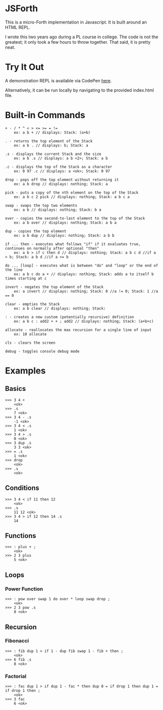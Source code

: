 # JSForth

This is a micro-Forth implementation in Javascript. It is built around an HTML REPL.

I wrote this two years ago during a PL course in college. The code is not the greatest; it only took a few hours to throw together. That said, it is pretty neat.

# Try It Out

A demonstration REPL is available via CodePen [here](http://codepen.io/eatonphil/full/YPbWVN/).

Alternatively, it can be run locally by navigating to the provided index.html file.

# Built-in Commands

```
+ - / * ^ < > <= >= = != 
    ex: a b + // displays: Stack: (a+b)  

. - returns the top element of the Stack  
    ex: a b . // displays: b; Stack: a  

.s - displays the current Stack and the size  
    ex: a b .s // displays: a b <2>; Stack: a b  

.c - displays the top of the Stack as a character
    ex: 0 97 .c // displays: a <ok>; Stack: 0 97

drop - pops off the top element without returning it  
    ex: a b drop // displays: nothing; Stack: a  

pick - puts a copy of the nth element on the top of the Stack  
    ex: a b c 2 pick // displays: nothing; Stack: a b c a  

swap - swaps the top two elements  
    ex: a b // displays: nothing; Stack: b a  

over - copies the second-to-last element to the top of the Stack  
    ex: a b over // displays: nothing; Stack: a b a  

dup - copies the top element  
    ex: a b dup // displays: nothing; Stack: a b b  

if ... then - executes what follows "if" if it evaluates true, continues on normally after optional "then"  
    ex: a b > if c then d // displays: nothing; Stack: a b c d //if a > b; Stack: a b d //if a <= b  

do ... [loop] - executes what is between "do" and "loop" or the end of the line  
    ex: a b c do a + // displays: nothing; Stack: adds a to itself b times starting at c 

invert - negates the top element of the Stack  
    ex: a invert // displays: nothing; Stack: 0 //a != 0; Stack: 1 //a == 0  

clear - empties the Stack  
    ex: a b clear // displays: nothing; Stack:  

: - creates a new custom (potentially recursive) definition  
    ex: a b c : add2 + + ; add2 // displays: nothing; Stack: (a+b+c)  

allocate - reallocates the max recursion for a single line of input  
    ex: 10 allocate

cls - clears the screen  

debug - toggles console debug mode
```

# Examples

## Basics

```
>>> 3 4 +
    <ok>
>>> .s
    7 <ok>
>>> 3 4 - .s
    -1 <ok>
>>> 3 4 < .s
    1 <ok>
>>> 3 4 > .s
    0 <ok>
>>> 3 dup .s
    3 3 <ok>
>>> = .s
    1 <ok>
>>> drop
    <ok>
>>> .s
    <ok>
```

## Conditions

```
>>> 3 4 < if 11 then 12
    <ok>
>>> .s
    11 12 <ok>
>>> 3 4 > if 12 then 14 .s
    14
```

## Functions

```
>>> : plus + ;
    <ok>
>>> 2 3 plus
    5 <ok>
```

## Loops

### Power Function

```
>>> : pow over swap 1 do over * loop swap drop ;
    <ok>
>>> 2 3 pow .s
    8 <ok>
```

## Recursion

### Fibonacci

```
>>> : fib dup 1 > if 1 - dup fib swap 1 - fib + then ;
    <ok>
>>> 6 fib .s
    8 <ok>
```

### Factorial

```
>>> : fac dup 1 > if dup 1 - fac * then dup 0 = if drop 1 then dup 1 = if drop 1 then ;
    <ok>
>>> 3 fac
    6 <ok>
```
